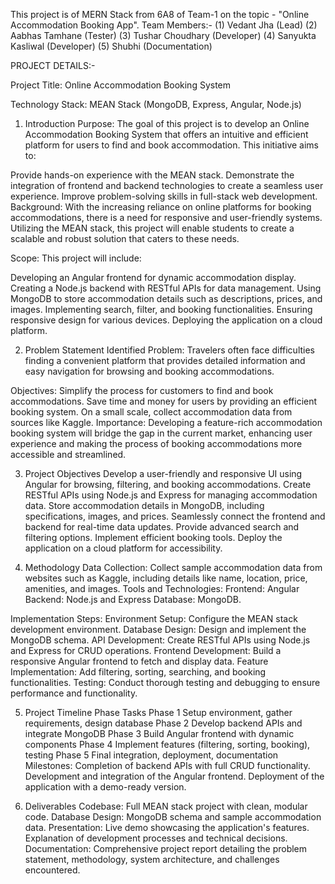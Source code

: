 This project is of MERN Stack from 6A8 of Team-1 on the topic - "Online Accommodation Booking App".
Team Members:-
(1) Vedant Jha (Lead)
(2) Aabhas Tamhane (Tester)
(3) Tushar Choudhary (Developer)
(4) Sanyukta Kasliwal (Developer)
(5) Shubhi (Documentation)

PROJECT DETAILS:- 

Project Title:
Online Accommodation Booking System

Technology Stack:
MEAN Stack (MongoDB, Express, Angular, Node.js)

1. Introduction
Purpose:
The goal of this project is to develop an Online Accommodation Booking System that offers an intuitive and efficient platform for users to find and book accommodation. This initiative aims to:

Provide hands-on experience with the MEAN stack.
Demonstrate the integration of frontend and backend technologies to create a seamless user experience.
Improve problem-solving skills in full-stack web development.
Background:
With the increasing reliance on online platforms for booking accommodations, there is a need for responsive and user-friendly systems. Utilizing the MEAN stack, this project will enable students to create a scalable and robust solution that caters to these needs.

Scope:
This project will include:

Developing an Angular frontend for dynamic accommodation display.
Creating a Node.js backend with RESTful APIs for data management.
Using MongoDB to store accommodation details such as descriptions, prices, and images.
Implementing search, filter, and booking functionalities.
Ensuring responsive design for various devices.
Deploying the application on a cloud platform.

2. Problem Statement
Identified Problem:
Travelers often face difficulties finding a convenient platform that provides detailed information and easy navigation for browsing and booking accommodations.

Objectives:
Simplify the process for customers to find and book accommodations.
Save time and money for users by providing an efficient booking system.
On a small scale, collect accommodation data from sources like Kaggle.
Importance:
Developing a feature-rich accommodation booking system will bridge the gap in the current market, enhancing user experience and making the process of booking accommodations more accessible and streamlined.

3. Project Objectives
Develop a user-friendly and responsive UI using Angular for browsing, filtering, and booking accommodations.
Create RESTful APIs using Node.js and Express for managing accommodation data.
Store accommodation details in MongoDB, including specifications, images, and prices.
Seamlessly connect the frontend and backend for real-time data updates.
Provide advanced search and filtering options.
Implement efficient booking tools.
Deploy the application on a cloud platform for accessibility.

4. Methodology
Data Collection:
Collect sample accommodation data from websites such as Kaggle, including details like name, location, price, amenities, and images.
Tools and Technologies:
Frontend: Angular
Backend: Node.js and Express
Database: MongoDB.

Implementation Steps:
Environment Setup: Configure the MEAN stack development environment.
Database Design: Design and implement the MongoDB schema.
API Development: Create RESTful APIs using Node.js and Express for CRUD operations.
Frontend Development: Build a responsive Angular frontend to fetch and display data.
Feature Implementation: Add filtering, sorting, searching, and booking functionalities.
Testing: Conduct thorough testing and debugging to ensure performance and functionality.

5. Project Timeline
Phase	Tasks
Phase 1	Setup environment, gather requirements, design database
Phase 2	Develop backend APIs and integrate MongoDB
Phase 3	Build Angular frontend with dynamic components
Phase 4	Implement features (filtering, sorting, booking), testing
Phase 5	Final integration, deployment, documentation
Milestones:
Completion of backend APIs with full CRUD functionality.
Development and integration of the Angular frontend.
Deployment of the application with a demo-ready version.

6. Deliverables
Codebase:
Full MEAN stack project with clean, modular code.
Database Design:
MongoDB schema and sample accommodation data.
Presentation:
Live demo showcasing the application's features.
Explanation of development processes and technical decisions.
Documentation:
Comprehensive project report detailing the problem statement, methodology, system architecture, and challenges encountered.
